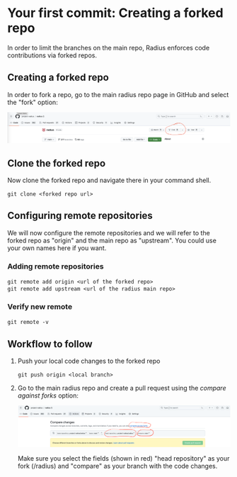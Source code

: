# Your first commit: Creating a forked repo

In order to limit the branches on the main repo, Radius enforces code contributions via forked repos.

## Creating a forked repo

In order to fork a repo, go to the main radius repo page in GitHub and select the "fork" option:

<img width="800px" src="fork.png" alt="Creating a fork of the main repo">

## Clone the forked repo

Now clone the forked repo and navigate there in your command shell.

```
git clone <forked repo url>
```

## Configuring remote repositories

We will now configure the remote repositories and we will refer to the forked repo as "origin" and the main repo as "upstream". You could use your own names here if you want.

### Adding remote repositories

```
git remote add origin <url of the forked repo>
git remote add upstream <url of the radius main repo>
```

### Verify new remote

```
git remote -v
```

## Workflow to follow
1. Push your local code changes to the forked repo
    ```
    git push origin <local branch>
    ```

2. Go to the main radius repo and create a pull request using the _compare against forks_ option:

    <img width="800px" src="compare.png" alt="Creating a pull request across forks">

    Make sure you select the fields (shown in red) "head repository" as your fork (<username>/radius) and "compare" as your branch with the code changes.